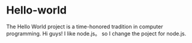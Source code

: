 # Hello-world
The Hello World project is a time-honored tradition in computer programming.
 Hi guys!
 I like node.js。 so I change the poject for node.js.
